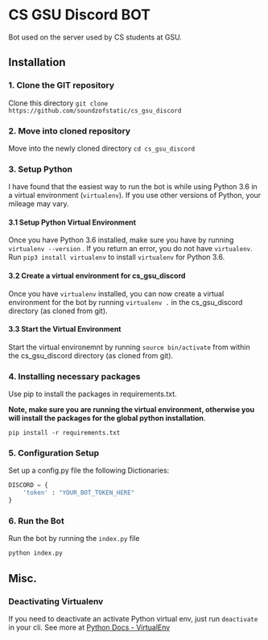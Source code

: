 # CS GSU Discord BOT

Bot used on the server used by CS students at GSU.

## Installation
### 1. Clone the GIT repository
Clone this directory `git clone https://github.com/soundzofstatic/cs_gsu_discord`

### 2. Move into cloned repository
Move into the newly cloned directory `cd cs_gsu_discord`

### 3. Setup Python
I have found that the easiest way to run the bot is while using Python 3.6 in a virtual environment (`virtualenv`). If you use other versions of Python, your mileage may vary.

#### 3.1 Setup Python Virtual Environment

Once you have Python 3.6 installed, make sure you have by running `virtualenv --version` . If you return an error, you do not have `virtualenv`. Run `pip3 install virtualenv` to install `virtualenv` for Python 3.6.

#### 3.2 Create a virtual environment for cs_gsu_discord
Once you have `virtualenv` installed, you can now create a virtual environment for the bot by running `virtualenv .` in the cs_gsu_discord directory (as cloned from git).

#### 3.3 Start the Virtual Environment
Start the virtual environemnt by running `source bin/activate` from within the cs_gsu_discord directory (as cloned from git).


### 4. Installing necessary packages
Use pip to install the packages in requirements.txt.

**Note, make sure you are running the virtual environment, otherwise you will install the packages for the global python installation**.

`pip install -r requirements.txt`

### 5. Configuration Setup
Set up a config.py file the following Dictionaries:
```python
DISCORD = {
    'token' : "YOUR_BOT_TOKEN_HERE"
}
```

### 6. Run the Bot
Run the bot by running the `index.py` file
```bash
python index.py
```

## Misc.
### Deactivating Virtualenv
If you need to deactivate an activate Python virtual env, just run `deactivate` in your cli. See more at [Python Docs - VirtualEnv](http://docs.python-guide.org/en/latest/dev/virtualenvs/)